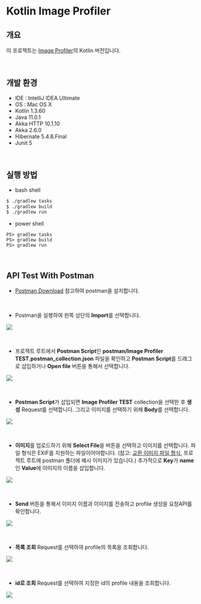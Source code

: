 # Kotlin Image Profiler

## 개요

이 프로젝트는 [Image Profiler](https://github.com/dgahn/image-profiler)의 Kotlin 버전입니다.

<br>

## 개발 환경

- IDE : IntelliJ IDEA Ultimate
- OS : Mac OS X
- Kotlin 1.3.60
- Java 11.0.1
- Akka HTTP 10.1.10
- Akka 2.6.0
- Hibernate 5.4.8.Final
- Junit 5

<br>

## 실행 방법

- bash shell 

```bash
$ ./gradlew tasks
$ ./gradlew build
$ ./gradlew run
```

- power shell

```power
PS> gradlew tasks
PS> gradlew build
PS> gradlew run
```

<br>

## API Test With Postman

- [Postman Download](https://www.getpostman.com/downloads/) 참고하여 postman을 설치합니다. 

<br>

- Postman을 실행하여 왼쪽 상단의 **Import**를 선택합니다.

![](https://imgur.com/JqQuw1J.png)

<br>

- 프로젝트 루트에서 **Postman Script**인 **postman/Image Profiler TEST.postman_collection.json** 파일을 확인하고 **Postman Script**를 드래그로 삽입하거나 **Open file** 버튼을 통해서 선택합니다.

![](https://imgur.com/1RkbPaD.png)

<br>

- **Postman Script**가 삽입되면 **Image Profiler TEST** collection을 선택한 후 **생성** Request를 선택합니다. 그리고 이미지를 선택하기 위해 **Body**를 선택합니다.

![](https://imgur.com/k0AIlxX.png)

<br>

- **이미지**를 업로드하기 위해 **Select File**을 버튼을 선택하고 이미지를 선택합니다. 파일 형식은 EXIF를 지원하는 파일이어야합니다. (참고: [교환 이미지 파일 형식](https://ko.wikipedia.org/wiki/%EA%B5%90%ED%99%98_%EC%9D%B4%EB%AF%B8%EC%A7%80_%ED%8C%8C%EC%9D%BC_%ED%98%95%EC%8B%9D), 프로젝트 루트에 postman 폴더에 예시 이미지가 있습니다.) 추가적으로 **Key**가 **name**인 **Value**에 이미지의 이름을 삽입합니다.

![](https://imgur.com/cMYH0kt.png)

<br>

- **Send** 버튼을 통해서 이미지 이름과 이미지를 전송하고 profile 생성을 요청API를 확인합니다.

![](https://imgur.com/oHApQYF.png)

<br>

- **목록 조회** Request를 선택하여 profile의 목록을 조회합니다.

![](https://imgur.com/vVkHKP4.png)

<br>

- **id로 조회** Request를 선택하여 지정한 id의 profile 내용을 조회합니다.

![](https://imgur.com/BKib3wl.png)
